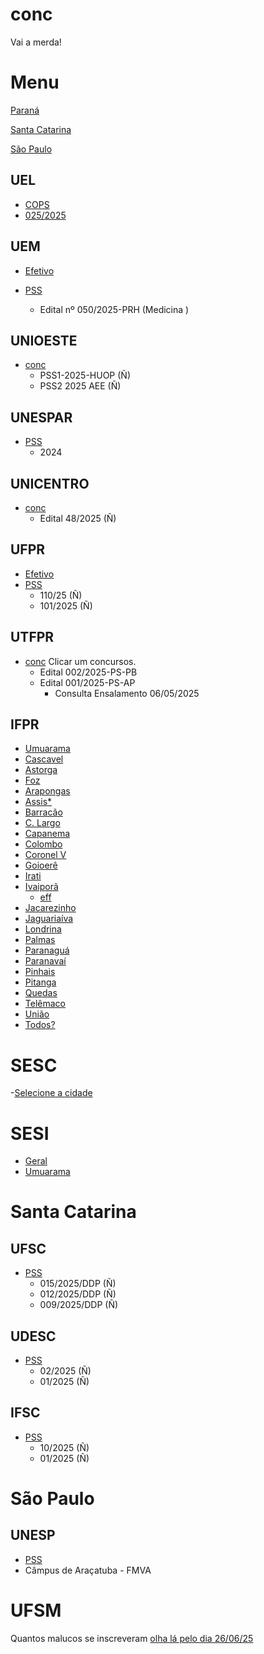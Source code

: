# conc
Vai a merda!

# Menu
[Paraná](https://github.com/rafauem/conc/#UEL)

[Santa Catarina](https://github.com/rafauem/conc/#UFSC)

[São Paulo](https://github.com/rafauem/conc/#UNESP)

## UEL
- [COPS](https://www.cops.uel.br/)
- [025/2025](https://www.cops.uel.br/v2/Selecao/DetalharSelecao/Selecao/367) 

## UEM
- [Efetivo](https://prh.uem.br/res/concurso-publico-docente-novo)
  
- [PSS](https://prh.uem.br/res/em-andamento-docentes)

    - Edital nº 050/2025-PRH (Medicina )

## UNIOESTE
- [conc](https://concursos.unioeste.br/)
  - PSS1-2025-HUOP (Ñ)
  - PSS2 2025 AEE (Ñ)

## UNESPAR
- [PSS](https://progesp.unespar.edu.br/menu-principal/concursos-publicos)
  - 2024

## UNICENTRO
- [conc](https://www2.unicentro.br/concursos/)
  - Edital 48/2025 (Ñ)

## UFPR
- [Efetivo](https://progepe.ufpr.br/a/concursos/docente/concursos_publicos/concursos.html)
- [PSS](https://progepe.ufpr.br/a/concursos/docente/concursos_publicos/testes_seletivos.html)
  - 110/25 (Ñ)
  - 101/2025 (Ñ)

## UTFPR
- [conc](https://www.utfpr.edu.br/editais) Clicar um concursos.
  - Edital 002/2025-PS-PB
  - Edital 001/2025-PS-AP
    - Consulta Ensalamento 06/05/2025

## IFPR
- [Umuarama](https://ifpr.edu.br/umuarama/concursos/professor-substituto/)
- [Cascavel](https://ifpr.edu.br/cascavel/pss-4/)
- [Astorga](https://ifpr.edu.br/astorga/menu-principal/concursos-e-processos-seletivos/)
- [Foz](https://ifpr.edu.br/foz-do-iguacu/pss-professor-substituto/)
- [Arapongas](https://ifpr.edu.br/arapongas/institucional/processos-seletivos/)
- [Assis*](https://ifpr.edu.br/assis-chateaubriand/menu-institucional/gt-pessoas/editais/concursos/)
- [Barracão](https://ifpr.edu.br/barracao/institucional/docinstitucional/concursos-e-processos-seletivos/)
- [C. Largo](https://ifpr.edu.br/campo-largo/concursos-processos-seletivos/pss-professor-substituto/)
- [Capanema](https://ifpr.edu.br/capanema/docinstitucional/editais/)
- [Colombo](https://ifpr.edu.br/colombo/editais-e-portarias/)
- [Coronel V](https://ifpr.edu.br/coronel-vivida/documentos-institucionais/editais/)
- [Goioerê](https://ifpr.edu.br/goioere/docinstitucional/processo-seletivo-pss-professor-substituto/)
- [Irati](https://ifpr.edu.br/irati/documentos-institucionais/editais/)
- [Ivaiporã](https://ifpr.edu.br/trabalhe-no-ifpr/processo-seletivo-simplificado/professor-substituto/)
    - [eff](https://ifpr.edu.br/trabalhe-no-ifpr/concursos-publicos/concursos-publicos-docentes/)
- [Jacarezinho]()
- [Jaguariaíva]()
- [Londrina]()
- [Palmas]()
- [Paranaguá]()
- [Paranavaí]()
- [Pinhais]()
- [Pitanga]()
- [Quedas]()
- [Telêmaco]()
- [União]()
- [Todos?](https://ifpr.edu.br/trabalhe-no-ifpr/processo-seletivo-simplificado/professor-substituto/professor-substituto-2025/)

# SESC
-[Selecione a cidade](https://www.sescpr.com.br/trabalhe-conosco/)

# SESI
- [Geral](https://app.jobconvo.com/pt-br/careers/sistema-fiep/35ad6a0f-51a9-4b5f-b1fe-154124819dfd/)
- [Umuarama](https://app.jobconvo.com/pt-br/careers/sistema-fiep/35ad6a0f-51a9-4b5f-b1fe-154124819dfd/?title=&state=PR&city=UMUARAMA&department=)

# Santa Catarina

## UFSC
- [PSS](https://concursos.ufsc.br/)
  - 015/2025/DDP (Ñ)
  - 012/2025/DDP (Ñ)
  - 009/2025/DDP (Ñ)

## UDESC
- [PSS](https://www.udesc.br/concursospublicos/processoseletivos/2025)
  - 02/2025 (Ñ)
  - 01/2025 (Ñ)

## IFSC
- [PSS](https://www.ifsc.edu.br/contratacao-de-professores)
  - 10/2025 (Ñ)
  - 01/2025 (Ñ)

# São Paulo

## UNESP
- [PSS](https://inscricoes.unesp.br/concurso/inscricao-aberta)
- Câmpus de Araçatuba - FMVA

# UFSM
Quantos malucos se inscreveram [olha lá pelo dia 26/06/25](https://www.ufsm.br/pro-reitorias/progep/editais/120-2025)

